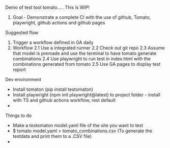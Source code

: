 Demo of test tool tomato..... This is WIP!

1. Goal - Demonstrate a complete CI with the use of github, Tomato, playwright, github actions and github pages

Suggested flow

1. Trigger a workflow defined in GA daily
2. Workflow 
    2.1 Use a integrated runner 
    2.2 Check out git repo
    2.3 Assume that model is premade and use the terminal to have tomato generate combinations
    2.4 Use playwright to run test in index.html with the combinations generated from tomato
    2.5 Use GA pages to display test report

Dev environment 

- Install tomaton  (pip install testomaton)
- Install playwright (npm init playwright@latest) to project folder - install with TS and github actions workflow, rest default
- 

Things to do

- Make a testomaton model.yaml file of the site you want to test
- $ tomato model.yaml > tomato_combinations.csv (To generate the testdata and print them to a .CSV file)
- 